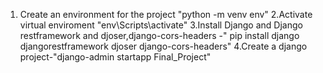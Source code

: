 1. Create an environment for the project "python -m venv env"
2.Activate virtual enviroment "env\Scripts\activate"
3.Install Django and Django restframework and  djoser,django-cors-headers -" pip install django djangorestframework djoser django-cors-headers"
4.Create a django project-"django-admin startapp Final_Project"